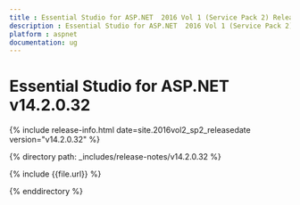 ```yaml
---
title : Essential Studio for ASP.NET  2016 Vol 1 (Service Pack 2) Release Notes
description : Essential Studio for ASP.NET  2016 Vol 1 (Service Pack 2) Release Notes
platform : aspnet
documentation: ug
---
```


# Essential Studio for ASP.NET v14.2.0.32

{% include release-info.html date=site.2016vol2_sp2_releasedate version="v14.2.0.32" %} 

{% directory path: _includes/release-notes/v14.2.0.32 %}

{% include {{file.url}} %}

{% enddirectory %}